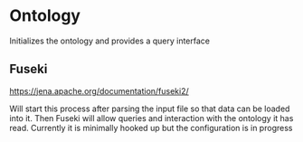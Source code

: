 # Ontology

Initializes the ontology and provides a query interface

## Fuseki 

https://jena.apache.org/documentation/fuseki2/

Will start this process after parsing the input file so that data can be loaded into it. Then Fuseki will allow queries and interaction with the ontology it has read. Currently it is minimally hooked up but the configuration is in progress
